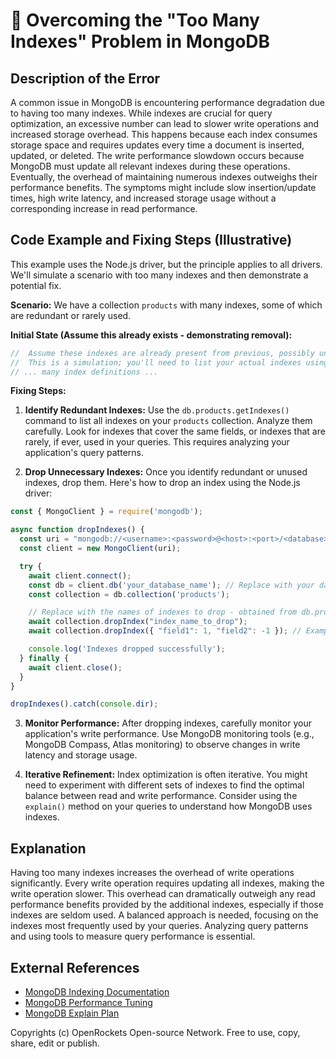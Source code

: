 # 🐞 Overcoming the "Too Many Indexes" Problem in MongoDB


## Description of the Error

A common issue in MongoDB is encountering performance degradation due to having too many indexes. While indexes are crucial for query optimization, an excessive number can lead to slower write operations and increased storage overhead.  This happens because each index consumes storage space and requires updates every time a document is inserted, updated, or deleted.  The write performance slowdown occurs because MongoDB must update all relevant indexes during these operations.  Eventually, the overhead of maintaining numerous indexes outweighs their performance benefits.  The symptoms might include slow insertion/update times, high write latency, and increased storage usage without a corresponding increase in read performance.

## Code Example and Fixing Steps (Illustrative)

This example uses the Node.js driver, but the principle applies to all drivers.  We'll simulate a scenario with too many indexes and then demonstrate a potential fix.

**Scenario:** We have a collection `products` with many indexes, some of which are redundant or rarely used.

**Initial State (Assume this already exists - demonstrating removal):**

```javascript
//  Assume these indexes are already present from previous, possibly unnecessary, index creations.
//  This is a simulation; you'll need to list your actual indexes using db.products.getIndexes().
// ... many index definitions ...
```

**Fixing Steps:**

1. **Identify Redundant Indexes:** Use the `db.products.getIndexes()` command to list all indexes on your `products` collection. Analyze them carefully.  Look for indexes that cover the same fields, or indexes that are rarely, if ever, used in your queries.  This requires analyzing your application's query patterns.

2. **Drop Unnecessary Indexes:** Once you identify redundant or unused indexes, drop them.  Here's how to drop an index using the Node.js driver:

```javascript
const { MongoClient } = require('mongodb');

async function dropIndexes() {
  const uri = "mongodb://<username>:<password>@<host>:<port>/<database>?authSource=admin"; // Replace with your connection string
  const client = new MongoClient(uri);

  try {
    await client.connect();
    const db = client.db('your_database_name'); // Replace with your database name
    const collection = db.collection('products');

    // Replace with the names of indexes to drop - obtained from db.products.getIndexes()
    await collection.dropIndex("index_name_to_drop");
    await collection.dropIndex({ "field1": 1, "field2": -1 }); // Example dropping composite index

    console.log('Indexes dropped successfully');
  } finally {
    await client.close();
  }
}

dropIndexes().catch(console.dir);
```


3. **Monitor Performance:** After dropping indexes, carefully monitor your application's write performance.  Use MongoDB monitoring tools (e.g., MongoDB Compass, Atlas monitoring) to observe changes in write latency and storage usage.

4. **Iterative Refinement:** Index optimization is often iterative. You might need to experiment with different sets of indexes to find the optimal balance between read and write performance.  Consider using the `explain()` method on your queries to understand how MongoDB uses indexes.

## Explanation

Having too many indexes increases the overhead of write operations significantly.  Every write operation requires updating all indexes, making the write operation slower.  This overhead can dramatically outweigh any read performance benefits provided by the additional indexes, especially if those indexes are seldom used. A balanced approach is needed, focusing on the indexes most frequently used by your queries. Analyzing query patterns and using tools to measure query performance is essential.

## External References

* [MongoDB Indexing Documentation](https://www.mongodb.com/docs/manual/indexes/)
* [MongoDB Performance Tuning](https://www.mongodb.com/docs/manual/administration/performance/)
* [MongoDB Explain Plan](https://www.mongodb.com/docs/manual/reference/operator/query/explain/)


Copyrights (c) OpenRockets Open-source Network. Free to use, copy, share, edit or publish.

